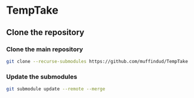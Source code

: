 # TempTake

## Clone the repository
### Clone the main repository
```bash
git clone --recurse-submodules https://github.com/muffindud/TempTake
```
### Update the submodules
```bash
git submodule update --remote --merge
```
